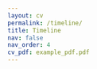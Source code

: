 ```yaml
---
layout: cv
permalink: /timeline/
title: Timeline
nav: false
nav_order: 4
cv_pdf: example_pdf.pdf
---
```

